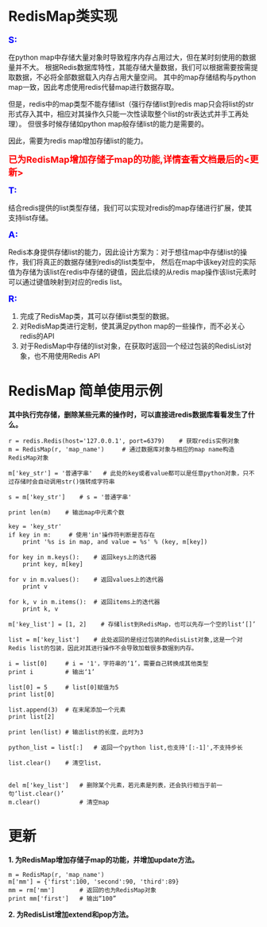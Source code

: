 # RedisMap类实现

**<font size=4 color=blue>S:</font>**

在python map中存储大量对象时导致程序内存占用过大，但在某时刻使用的数据量并不大。
根据Redis数据库特性，其能存储大量数据，我们可以根据需要按需提取数据，不必将全部数据载入内存占用大量空间。
其中的map存储结构与python map一致，因此考虑使用redis代替map进行数据存取。

但是，redis中的map类型不能存储list（强行存储list到redis map只会将list的str形式存入其中，相应对其操作久只能一次性读取整个list的str表达式并手工再处理）。
但很多时候存储如python map般存储list的能力是需要的。

因此，需要为redis map增加存储list的能力。

**<font size=4 color=red>已为RedisMap增加存储子map的功能,详情查看文档最后的<更新></font>**

**<font size=4 color=blue>T:</font>**

结合redis提供的list类型存储，我们可以实现对redis的map存储进行扩展，使其支持list存储。

**<font size=4 color=blue>A:</font>**

Redis本身提供存储list的能力，因此设计方案为：对于想往map中存储list的操作，我们将真正的数据存储到redis的list类型中，
然后在map中该key对应的实际值为存储为该list在redis中存储的键值，因此后续的从redis map操作该list元素时可以通过键值映射到对应的redis list。

**<font size=4 color=blue>R:</font>**

1. 完成了RedisMap类，其可以存储list类型的数据。
2. 对RedisMap类进行定制，使其满足python map的一些操作，而不必关心redis的API
3. 对于RedisMap中存储的list对象，在获取时返回一个经过包装的RedisList对象，也不用使用Redis API


# RedisMap 简单使用示例

**其中执行完存储，删除某些元素的操作时，可以直接进redis数据库看看发生了什么。**

    r = redis.Redis(host='127.0.0.1', port=6379)    # 获取redis实例对象
    m = RedisMap(r, 'map_name')     # 通过数据库对象与相应的map name构造RedisMap对象

    m['key_str'] = '普通字串'   # 此处的key或者value都可以是任意python对象，只不过存储时会自动调用str()强转成字符串 

    s = m['key_str']    # s = '普通字串'
    
    print len(m)    # 输出map中元素个数
    
    key = 'key_str'
    if key in m:     # 使用'in'操作符判断是否存在
        print '%s is in map, and value = %s' % (key, m[key])
    
    for key in m.keys():    # 返回keys上的迭代器
        print key, m[key]
    
    for v in m.values():    # 返回values上的迭代器
        print v
        
    for k, v in m.items():  # 返回items上的迭代器
        print k, v
       
    m['key_list'] = [1, 2]    # 存储list到RedisMap，也可以先存一个空的list‘[]’
    
    list = m['key_list']    # 此处返回的是经过包装的RedisList对象,这是一个对Redis list的包装，因此对其进行操作不会导致加载很多数据到内存。
    
    i = list[0]     # i = '1'，字符串的‘1’，需要自己转换成其他类型
    print i         # 输出‘1’
    
    list[0] = 5     # list[0]赋值为5
    print list[0]
    
    list.append(3)  # 在末尾添加一个元素
    print list[2]
    
    print len(list) # 输出list的长度，此时为3
    
    python_list = list[:]   # 返回一个python list,也支持'[:-1]',不支持步长
    
    list.clear()    # 清空list，
    
    
    del m['key_list']   # 删除某个元素，若元素是列表，还会执行相当于前一句‘list.clear()’
    m.clear()           # 清空map


# 更新

**1. 为RedisMap增加存储子map的功能，并增加update方法。**

    m = RedisMap(r, 'map_name')
    m['mm'] = {'first':100, 'second':90, 'third':89}
    mm = rm['mm']       # 返回的也为RedisMap对象
    print mm['first']   # 输出“100”
    
**2. 为RedisList增加extend和pop方法。**
